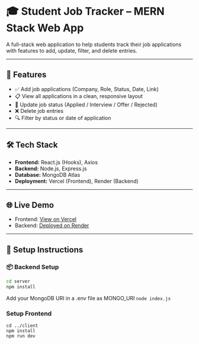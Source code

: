 # 🎓 Student Job Tracker – MERN Stack Web App

A full-stack web application to help students track their job applications with features to add, update, filter, and delete entries.

---

## 🚀 Features

- ✅ Add job applications (Company, Role, Status, Date, Link)
- 📋 View all applications in a clean, responsive layout
- 🔄 Update job status (Applied / Interview / Offer / Rejected)
- ❌ Delete job entries
- 🔍 Filter by status or date of application

---

## 🛠 Tech Stack

- **Frontend:** React.js (Hooks), Axios
- **Backend:** Node.js, Express.js
- **Database:** MongoDB Atlas
- **Deployment:** Vercel (Frontend), Render (Backend)

---

## 🌐 Live Demo

- Frontend: [View on Vercel](https://student-job-tracker-eight.vercel.app/)
- Backend: [Deployed on Render](https://student-job-tracker-99lz.onrender.com)

---


## 🔧 Setup Instructions

### 📦 Backend Setup

```bash
cd server
npm install
```
Add your MongoDB URI in a .env file as MONGO_URI
```node index.js ```

### Setup Frontend
```
cd ../client
npm install
npm run dev
```
